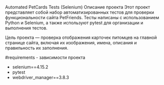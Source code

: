 
Automated PetCards Tests (Selenium)
Описание проекта
Этот проект представляет собой набор автоматизированных тестов для проверки функциональности сайта PetFriends. Тесты написаны с использованием Python и Selenium, а также используют pytest для организации и выполнения тестов.

Цель проекта — проверка отображения карточек питомцев на главной странице сайта, включая их изображения, имена, описания и правильность их заполнения.

#requirements - зависимости проекта 
- selenium==4.15.2
- pytest
- webdriver_manager==3.8.3
